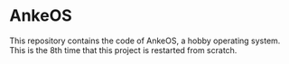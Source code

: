 # AnkeOS
This repository contains the code of AnkeOS, a hobby operating system.
This is the 8th time that this project is restarted from scratch.
